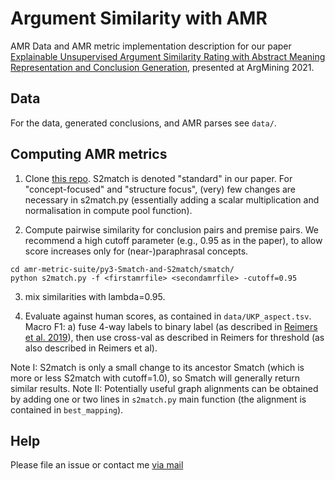 # Argument Similarity with AMR

AMR Data and AMR metric implementation description for our paper [Explainable Unsupervised Argument Similarity Rating with Abstract Meaning Representation and Conclusion Generation](https://aclanthology.org/2021.argmining-1.3/), presented at ArgMining 2021.

## Data

For the data, generated conclusions, and AMR parses see `data/`.

## Computing AMR metrics

1. Clone [this repo](https://github.com/flipz357/amr-metric-suite). S2match is denoted "standard" in our paper. For "concept-focused" and "structure focus", (very) few changes are necessary in s2match.py (essentially adding a scalar multiplication and normalisation in compute pool function).

2. Compute pairwise similarity for conclusion pairs and premise pairs. We recommend a high cutoff parameter (e.g., 0.95 as in the paper), to allow score increases only for (near-)paraphrasal concepts.

```
cd amr-metric-suite/py3-Smatch-and-S2match/smatch/
python s2match.py -f <firstamrfile> <secondamrfile> -cutoff=0.95
```
3. mix similarities with lambda=0.95.

4. Evaluate against human scores, as contained in `data/UKP_aspect.tsv`. Macro F1: a) fuse 4-way labels to binary label (as described in [Reimers et al. 2019](https://arxiv.org/abs/1906.09821)), then use cross-val as described in Reimers for threshold (as also described in Reimers et al).

Note I: S2match is only a small change to its ancestor Smatch (which is more or less S2match with cutoff=1.0), so Smatch will generally return similar results.
Note II: Potentially useful graph alignments can be obtained by adding one or two lines in `s2match.py` main function (the alignment is contained in `best_mapping`).

## Help

Please file an issue or contact me [via mail](opitz@cl.uni-heidelberg.de?subject=[GitHub]%Argument%AMR%similarity)
